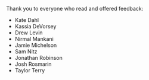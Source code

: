 Thank you to everyone who read and offered feedback:

* Kate Dahl
* Kassia DeVorsey
* Drew Levin
* Nirmal Mankani
* Jamie Michelson
* Sam Nitz
* Jonathan Robinson
* Josh Rosmarin
* Taylor Terry

